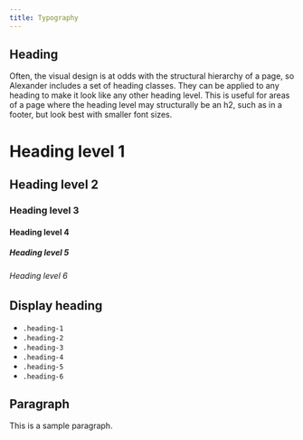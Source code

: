 ```yaml
---
title: Typography
---
```


## Heading

Often, the visual design is at odds with the structural hierarchy of a page, so Alexander includes a set of heading classes. They can be applied to any heading to make it look like any other heading level. This is useful for areas of a page where the heading level may structurally be an h2, such as in a footer, but look best with smaller font sizes.

<h1>Heading level 1</h1>
<h2>Heading level 2</h2>
<h3>Heading level 3</h3>
<h4>Heading level 4</h4>
<h5>Heading level 5</h5>
<h6>Heading level 6</h6>

<h2 class="heading-display">Display heading</h2>

- `.heading-1`
- `.heading-2`
- `.heading-3`
- `.heading-4`
- `.heading-5`
- `.heading-6`

## Paragraph

<p>This is a sample paragraph.</p>